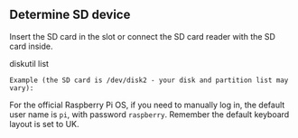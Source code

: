 
## Determine SD device
Insert the SD card in the slot or connect the SD card reader with the SD card inside.

diskutil list

    Example (the SD card is /dev/disk2 - your disk and partition list may vary):

For the official Raspberry Pi OS, if you need to manually log in, the default user name is `pi`, with password `raspberry`. Remember the default keyboard layout is set to UK.

<!--stackedit_data:
eyJoaXN0b3J5IjpbODI2NDk0MDY4XX0=
-->